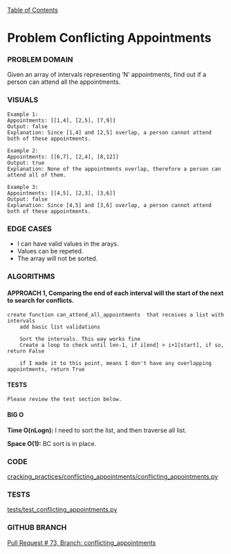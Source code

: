 [Table of Contents](../../README.md)

# Problem Conflicting Appointments


### PROBLEM DOMAIN
Given an array of intervals representing ‘N’ appointments, find out if a person can attend all the appointments.

### VISUALS

```
Example 1:
Appointments: [[1,4], [2,5], [7,9]]
Output: false
Explanation: Since [1,4] and [2,5] overlap, a person cannot attend both of these appointments.

Example 2:
Appointments: [[6,7], [2,4], [8,12]]
Output: true
Explanation: None of the appointments overlap, therefore a person can attend all of them.

Example 3:
Appointments: [[4,5], [2,3], [3,6]]
Output: false
Explanation: Since [4,5] and [3,6] overlap, a person cannot attend both of these appointments.
```

### EDGE CASES

- I can have valid values in the arays.
- Values can be repeted.
- The array will not be sorted.

### ALGORITHMS

#### APPROACH 1, Comparing the end of each interval will the start of the next to search for conflicts.

```
create function can_attend_all_appointments  that receives a list with intervals
    add basic list validations

    Sort the intervals. This way works fine
    Create a loop to check until len-1, if i[end] > i+1[start], if so, return False

    if I made it to this point, means I don't have any overlapping appointments, return True

```

#### TESTS

```
Please review the test section below.
```

#### BIG O

**Time O(nLogn):** I need to sort the list, and then traverse all list.

**Space O(1):** BC sort is in place.

### CODE

[cracking_practices/conflicting_appointments/conflicting_appointments.py](conflicting_appointments.py)

### TESTS

[tests/test_conflicting_appointments.py](../../tests/test_conflicting_appointments.py)

### GITHUB BRANCH

[Pull Request # 73, Branch: conflicting_appointments](https://github.com/ilealm/cracking-practices/pull/73)
